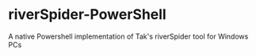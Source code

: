 # riverSpider-PowerShell
A native Powershell implementation of Tak's riverSpider tool for Windows PCs

